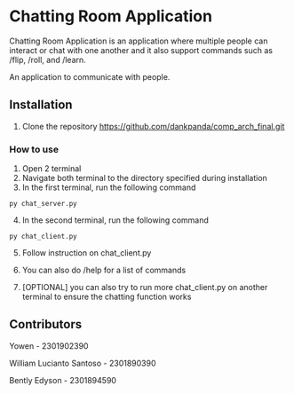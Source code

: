 # Chatting Room Application

Chatting Room Application is an application where multiple people can interact or chat with one another and it also support commands such as /flip, /roll, and /learn.

An application to communicate with people.

## Installation 
1. Clone the repository https://github.com/dankpanda/comp_arch_final.git

### How to use
1. Open 2 terminal
2. Navigate both terminal to the directory specified during installation
3. In the first terminal, run the following command
```
py chat_server.py
```
4. In the second terminal, run the following command
```
py chat_client.py
```
5. Follow instruction on chat_client.py

6. You can also do /help for a list of commands

7. [OPTIONAL] you can also try to run more chat_client.py on another terminal to ensure the chatting function works

## Contributors
Yowen - 2301902390

William Lucianto Santoso - 2301890390

Bently Edyson - 2301894590
